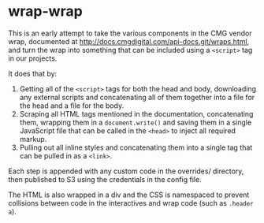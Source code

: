 # wrap-wrap
This is an early attempt to take the various components in the CMG vendor wrap, documented at http://docs.cmgdigital.com/api-docs.git/wraps.html, and turn the wrap into something that can be included using a `<script>` tag in our projects.

It does that by:

1. Getting all of the `<script>` tags for both the head and body, downloading any external scripts and concatenating all of them together into a file for the head and a file for the body.
2. Scraping all HTML tags mentioned in the documentation, concatenating them, wrapping them in a `document.write()` and saving them in a single JavaScript file that can be called in the `<head>` to inject all required markup.
3. Pulling out all inline styles and concatenating them into a single tag that can be pulled in as a `<link>`.

Each step is appended with any custom code in the overrides/ directory, then published to S3 using the credentials in the config file.

The HTML is also wrapped in a div and the CSS is namespaced to prevent collisions between code in the interactives and wrap code (such as `.header a`).
